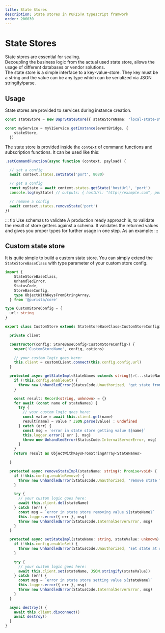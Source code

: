 ```yaml
---
title: State Stores
description: State stores in PURISTA typescript framwork
order: 206030
---
```


# State Stores

State stores are essential for scaling.  
Decoupling the business logic from the actual used state store, allows the usage of different databases or vendor solutions.  
The state store is a simple interface to a key-value-store. They key must be a string and the value can be any type which can be serialized via JSON stringify/parse.

## Usage

State stores are provided to services during instance creation.

```typescript
const stateStore = new DaprStateStore({ stateStoreName: 'local-state-store' })

const myService = myV1Service.getInstance(eventBridge, {
    stateStore,
  })
```

The state store is provided inside the `context` of command functions and subscription functions.
It can be used like this:

```typescript
.setCommandFunction(async function (context, payload) {

  // set a config
  await context.states.setState('port', 8080)

  // get a config
  const myState = await context.states.getState('hostUrl', 'port')
  console.log(myState) // outputs: { hostUrl: "http://example.com", port: 8080 }

  // remove a config
  await context.states.removeState('port')
})
```

::: tip Use schemas to validate
A production ready approach is, to validate the result of store getters against a schema.
It validates the returned values and gives you proper types for further usage in one step.
As an example:
:::

## Custom state store

It is quite simple to build a custom state store.
You can simply extend the `StateStoreBaseClass` with type parameter of your custom store config.

```typescript
import { 
    StateStoreBaseClass,
    UnhandledError,
    StatusCode,
    StoreBaseConfig,
    type ObjectWithKeysFromStringArray,
  } from '@purista/core'

type CustomStoreConfig = {
  url: string
}

export class CustomStore extends StateStoreBaseClass<CustomStoreConfig> {

  private client

  constructor(config: StoreBaseConfig<CustomStoreConfig>) {
    super('CustomStoreName', config, options)

    // your custom logic goes here:
    this.client = customCLient.connect(this.config.config.url)
  }

  protected async getStateImpl<StateNames extends string[]>(...stateNames: StateNames): Promise<ObjectWithKeysFromStringArray<StateNames>> {
    if (!this.config.enableGet) {
      throw new UnhandledError(StatusCode.Unauthorized, 'get state from store is disabled by config')
    }

    const result: Record<string, unknown> = {}
    for await (const name of stateNames) {
      try {
        // your custom logic goes here:
        const value = await this.client.get(name)
        result[name] = value ? JSON.parse(value) : undefined
      } catch (err) {
        const msg = `error in state store getting value ${name}`
        this.logger.error({ err }, msg)
        throw new UnhandledError(StatusCode.InternalServerError, msg)
      }
    }
    return result as ObjectWithKeysFromStringArray<StateNames>

  }

  protected async removeStateImpl(stateName: string): Promise<void> {
    if (!this.config.enableRemove) {
      throw new UnhandledError(StatusCode.Unauthorized, 'remove state from store is disabled by config')
    }

    try {
      // your custom logic goes here:
      await this.client.del(stateName)
    } catch (err) {
      const msg = `error in state store removing value ${stateName}`
      this.logger.error({ err }, msg)
      throw new UnhandledError(StatusCode.InternalServerError, msg)
    }
  }

  protected async setStateImpl(stateName: string, stateValue: unknown) {
    if (!this.config.enableSet) {
      throw new UnhandledError(StatusCode.Unauthorized, 'set state at store is disabled by config')
    }

    try {
      // your custom logic goes here:
      await this.client.set(stateName, JSON.stringify(stateValue))
    } catch (err) {
      const msg = `error in state store setting value ${stateName}`
      this.logger.error({ err }, msg)
      throw new UnhandledError(StatusCode.InternalServerError, msg)
    }
  }

  async destroy() {
    await this.client.disconnect()
    await destroy()
  }
}
```
